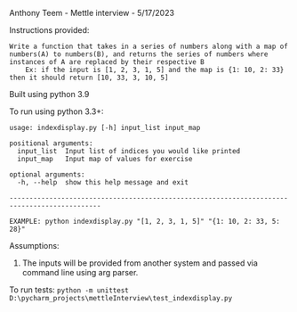 Anthony Teem - Mettle interview - 5/17/2023

Instructions provided: 
```
Write a function that takes in a series of numbers along with a map of numbers(A) to numbers(B), and returns the series of numbers where instances of A are replaced by their respective B  
    Ex: if the input is [1, 2, 3, 1, 5] and the map is {1: 10, 2: 33} then it should return [10, 33, 3, 10, 5]
```
Built using python 3.9

To run using python 3.3+:
```commandline
usage: indexdisplay.py [-h] input_list input_map

positional arguments:
  input_list  Input list of indices you would like printed
  input_map   Input map of values for exercise

optional arguments:
  -h, --help  show this help message and exit
  
---------------------------------------------------------------------------------------------
  
EXAMPLE: python indexdisplay.py "[1, 2, 3, 1, 5]" "{1: 10, 2: 33, 5: 28}"
```
Assumptions:
1. The inputs will be provided from another system and passed via command line using arg parser.

To run tests: 
`python -m unittest D:\pycharm_projects\mettleInterview\test_indexdisplay.py`